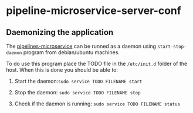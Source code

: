 # pipeline-microservice-server-conf

## Daemonizing the application

The [pipelines-microservice](https://github.com/InSilicoDB/pipelines-microservice) can be runned as a daemon using `start-stop-daemon` program from debian/ubuntu machines.

To do use this program place the TODO file in the `/etc/init.d` folder of the host. When this is done you should be able to:

1. Start the daemon:`sudo service TODO FILENAME start`

2. Stop the daemon: `sudo service TODO FILENAME stop`

3. Check if the daemon is running: `sudo service TODO FILENAME status`
